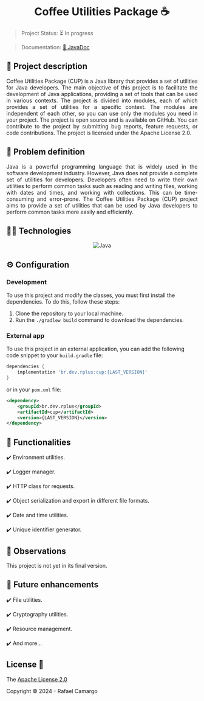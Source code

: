 <h1 style="text-align: center;">Coffee Utilities Package ☕</h1>

> Project Status: ⏳ In progress

> Documentation: [📖 JavaDoc](https://rafandoo.github.io/cup/)

## 📝 Project description 

<p style="text-align: justify;">
Coffee Utilities Package (CUP) is a Java library that provides a set of utilities for Java developers. The main 
objective of this project is to facilitate the development of Java applications, providing a set of tools that can be 
used in various contexts. The project is divided into modules, each of which provides a set of utilities for a specific 
context. The modules are independent of each other, so you can use only the modules you need in your project. The 
project is open source and is available on GitHub. You can contribute to the project by submitting bug reports, feature 
requests, or code contributions. The project is licensed under the Apache License 2.0.
</p>

## 🤔 Problem definition

<p style="text-align: justify;">
Java is a powerful programming language that is widely used in the software development industry. However, Java does 
not provide a complete set of utilities for developers. Developers often need to write their own utilities to perform 
common tasks such as reading and writing files, working with dates and times, and working with collections. This can be 
time-consuming and error-prone. The Coffee Utilities Package (CUP) project aims to provide a set of utilities that can 
be used by Java developers to perform common tasks more easily and efficiently.
</p>

## 👨‍💻 Technologies

<p style="text-align: center;">
    <img src="https://img.shields.io/badge/Java-ED8B00?style=for-the-badge&logo=openjdk&logoColor=white" alt="Java"/>
</p>

## ⚙️ Configuration 

### Development

To use this project and modify the classes, you must first install the dependencies. To do this, follow these steps:

1. Clone the repository to your local machine.
2. Run the `./gradlew build` command to download the dependencies.

### External app 

To use this project in an external application, you can add the following code snippet to your `build.gradle` file:

```groovy
dependencies {
    implementation 'br.dev.rplus:cup:{LAST_VERSION}'
}
```

or in your `pom.xml` file:

```xml
<dependency>
    <groupId>br.dev.rplus</groupId>
    <artifactId>cup</artifactId>
    <version>{LAST_VERSION}</version>
</dependency>
```

## 🔧 Functionalities

✔️ Environment utilities.

✔️ Logger manager.

✔️ HTTP class for requests.

✔️ Object serialization and export in different file formats.

✔️ Date and time utilities.

✔️ Unique identifier generator.

## 👀 Observations

This project is not yet in its final version.

## 🚀 Future enhancements

✔️ File utilities.

✔️ Cryptography utilities.

✔️ Resource management.

✔️ And more...

## License 🔑

The [Apache License 2.0](https://github.com/rafandoo/cup/blob/87b6388949953738ce3b39148d2628923fe3c139/LICENSE)

Copyright :copyright: 2024 - Rafael Camargo
